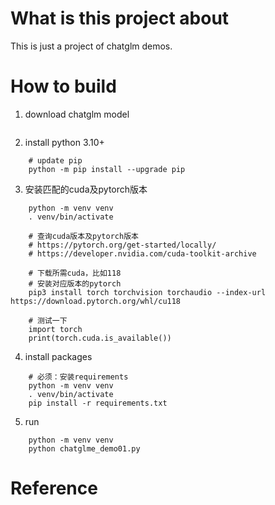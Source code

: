 What is this project about
=========
This is just a project of chatglm demos. 


How to build
============
1. download chatglm model
```shell

```

2. install python 3.10+
```shell
    # update pip
    python -m pip install --upgrade pip
```

3. 安装匹配的cuda及pytorch版本
```shell
    python -m venv venv
    . venv/bin/activate

    # 查询cuda版本及pytorch版本
    # https://pytorch.org/get-started/locally/
    # https://developer.nvidia.com/cuda-toolkit-archive

    # 下载所需cuda，比如118
    # 安装对应版本的pytorch
    pip3 install torch torchvision torchaudio --index-url https://download.pytorch.org/whl/cu118

    # 测试一下
    import torch
    print(torch.cuda.is_available())
```

4. install packages
```shell
    # 必须：安装requirements
    python -m venv venv
    . venv/bin/activate
    pip install -r requirements.txt
```

5. run
```shell
    python -m venv venv
    python chatglme_demo01.py
```

Reference
=========
